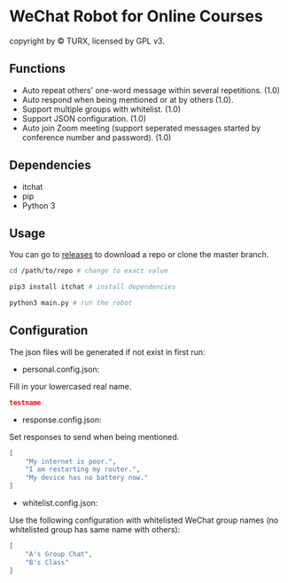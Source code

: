 # WeChat Robot for Online Courses

copyright by &copy; TURX, licensed by GPL v3.

## Functions

- Auto repeat others' one-word message within several repetitions. (1.0)
- Auto respond when being mentioned or at by others (1.0).
- Support multiple groups with whitelist. (1.0)
- Support JSON configuration. (1.0)
- Auto join Zoom meeting (support seperated messages started by conference number and password). (1.0)

## Dependencies

- itchat
- pip
- Python 3

## Usage

You can go to [releases](https://github.com/TURX/QQCourseBot/releases) to download a repo or clone the master branch.

```sh
cd /path/to/repo # change to exact value

pip3 install itchat # install dependencies

python3 main.py # run the robot
```

## Configuration

The json files will be generated if not exist in first run:

- personal.config.json:

Fill in your lowercased real name.

```json
testname
```

- response.config.json:

Set responses to send when being mentioned.

```json
[
    "My internet is poor.",
    "I am restarting my router.",
    "My device has no battery now."
]
```

- whitelist.config.json:

Use the following configuration with whitelisted WeChat group names (no whitelisted group has same name with others):

```json
[
    "A's Group Chat",
    "B's Class"
]
```
